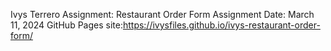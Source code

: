 Ivys Terrero Assignment: Restaurant Order Form Assignment
Date: March 11, 2024 GitHub Pages site:https://ivysfiles.github.io/ivys-restaurant-order-form/
